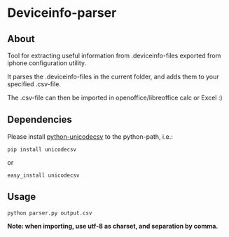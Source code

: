 # Deviceinfo-parser

## About
Tool for extracting useful information from .deviceinfo-files exported from iphone configuration utility.

It parses the .deviceinfo-files in the current folder, and adds them to your specified .csv-file.

The .csv-file can then be imported in openoffice/libreoffice calc or Excel :)

## Dependencies
Please install [python-unicodecsv](https://pypi.python.org/pypi/unicodecsv/) to the python-path, i.e.:

	pip install unicodecsv

or

	easy_install unicodecsv
		

## Usage
	python parser.py output.csv

**Note: when importing, use utf-8 as charset, and separation by comma.**
